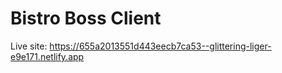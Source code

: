 # Bistro Boss Client
Live site: https://655a2013551d443eecb7ca53--glittering-liger-e9e171.netlify.app